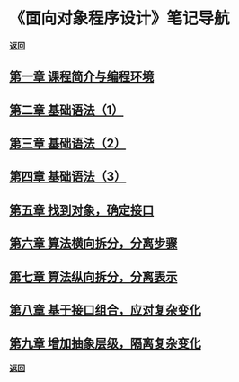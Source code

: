 # 《面向对象程序设计》笔记导航

#### [返回](../index.md)

## [第一章 课程简介与编程环境](./ch1.md)

## [第二章 基础语法（1）](./ch2.md)

## [第三章 基础语法（2）](./ch3.md)

## [第四章 基础语法（3）](./ch4.md)

## [第五章 找到对象，确定接口](./ch5.md)

## [第六章 算法横向拆分，分离步骤](./ch6.md)

## [第七章 算法纵向拆分，分离表示](./ch7.md)

## [第八章 基于接口组合，应对复杂变化](./ch8.md)

## [第九章 增加抽象层级，隔离复杂变化](./ch9.md)

#### [返回](../index.md)